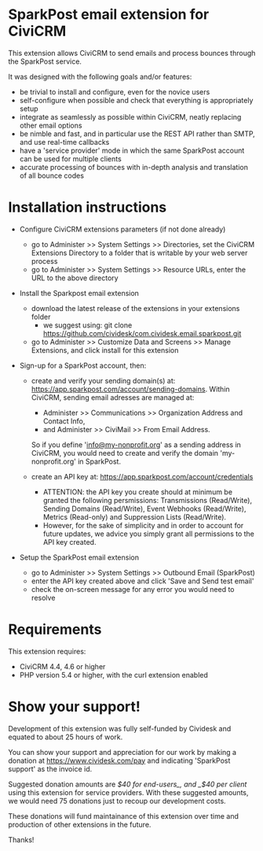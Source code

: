 SparkPost email extension for CiviCRM
=====================================

This extension allows CiviCRM to send emails and process bounces through the SparkPost service.

It was designed with the following goals and/or features:
* be trivial to install and configure, even for the novice users
* self-configure when possible and check that everything is appropriately setup
* integrate as seamlessly as possible within CiviCRM, neatly replacing other email options
* be nimble and fast, and in particular use the REST API rather than SMTP, and use real-time callbacks
* have a 'service provider' mode in which the same SparkPost account can be used for multiple clients
* accurate processing of bounces with in-depth analysis and translation of all bounce codes

Installation instructions
=========================

* Configure CiviCRM extensions parameters (if not done already)
  * go to Administer >> System Settings >> Directories, set the CiviCRM Extensions Directory to a folder that is writable by your web server process
  * go to Administer >> System Settings >> Resource URLs, enter the URL to the above directory

* Install the Sparkpost email extension
  * download the latest release of the extensions in your extensions folder
    * we suggest using: git clone https://github.com/cividesk/com.cividesk.email.sparkpost.git
  * go to Administer >> Customize Data and Screens >> Manage Extensions, and click install for this extension

* Sign-up for a SparkPost account, then:
  * create and verify your sending domain(s) at: https://app.sparkpost.com/account/sending-domains. Within CiviCRM, sending email adresses are managed at:
    * Administer >> Communications >> Organization Address and Contact Info,
    * and Administer >> CiviMail >> From Email Address.

    So if you define 'info@my-nonprofit.org' as a sending address in CiviCRM, you would need to create and verify the domain 'my-nonprofit.org' in SparkPost.

  * create an API key at: https://app.sparkpost.com/account/credentials
    * ATTENTION: the API key you create should at minimum be granted the following persmissions: Transmissions (Read/Write), Sending Domains (Read/Write), Event Webhooks (Read/Write), Metrics (Read-only) and Suppression Lists (Read/Write).
    * However, for the sake of simplicity and in order to account for future updates, we advice you simply grant all permissions to the API key created.

* Setup the SparkPost email extension
  * go to Administer >> System Settings >> Outbound Email (SparkPost)
  * enter the API key created above and click 'Save and Send test email'
  * check the on-screen message for any error you would need to resolve

Requirements
============

This extension requires:
* CiviCRM 4.4, 4.6 or higher
* PHP version 5.4 or higher, with the curl extension enabled

Show your support!
==================

Development of this extension was fully self-funded by Cividesk and equated to about 25 hours of work.

You can show your support and appreciation for our work by making a donation at https://www.cividesk.com/pay and indicating 'SparkPost support' as the invoice id.

Suggested donation amounts are _$40 for end-users_, and _$40 per client_ using this extension for service providers. With these suggested amounts, we would need 75 donations just to recoup our development costs.

These donations will fund maintainance of this extension over time and production of other extensions in the future.

Thanks!